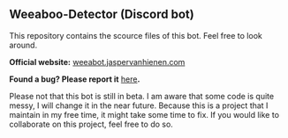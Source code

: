 ## Weeaboo-Detector (Discord bot)

This repository contains the scource files of this bot. Feel free to look around.

**Official website:** [weeabot.jaspervanhienen.com](https://weeabot.jaspervanhienen.com/)

**Found a bug? Please report it** [here](https://github.com/jjasspper/Weeaboo-Detector/issues)**.**

Please not that this bot is still in beta. I am aware that some code is quite messy, I will change it in the near future.
Because this is a project that I maintain in my free time, it might take some time to fix. If you would like to collaborate on this project, feel free to do so.
